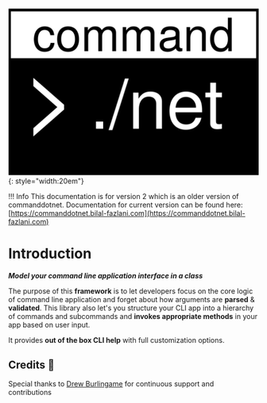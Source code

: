 ![logo](./img/logo.svg){: style="width:20em"}

!!! Info
    This documentation is for version 2 which is an older version of commanddotnet. Documentation for current version can be found here: [https://commanddotnet.bilal-fazlani.com](https://commanddotnet.bilal-fazlani.com)

# Introduction

***Model your command line application interface in a class***

The purpose of this **framework** is to let developers focus on the core logic of command line application and forget about how arguments are **parsed** & **validated**. This library also let's you structure your CLI app into a hierarchy of commands and subcommands and **invokes appropriate methods** in your app based on user input.

It provides **out of the box CLI help** with full customization options.

## Credits 🎉

Special thanks to [Drew Burlingame](https://github.com/drewburlingame) for continuous support and contributions
